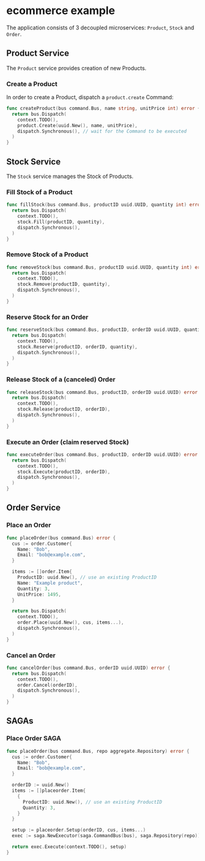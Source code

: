 # ecommerce example

The application consists of 3 decoupled microservices: `Product`, `Stock` and
`Order`.

## Product Service

The `Product` service provides creation of new Products.

### Create a Product

In order to create a Product, dispatch a `product.create` Command:

```go
func createProduct(bus command.Bus, name string, unitPrice int) error {
  return bus.Dispatch(
    context.TODO(),
    product.Create(uuid.New(), name, unitPrice),
    dispatch.Synchronous(), // wait for the Command to be executed
  )
}
```

## Stock Service

The `Stock` service manages the Stock of Products.

### Fill Stock of a Product

```go
func fillStock(bus command.Bus, productID uuid.UUID, quantity int) error {
  return bus.Dispatch(
    context.TODO(),
    stock.Fill(productID, quantity),
    dispatch.Synchronous(),
  )
}
```

### Remove Stock of a Product

```go
func removeStock(bus command.Bus, productID uuid.UUID, quantity int) error {
  return bus.Dispatch(
    context.TODO(),
    stock.Remove(productID, quantity),
    dispatch.Synchronous(),
  )
}
```

### Reserve Stock for an Order

```go
func reserveStock(bus command.Bus, productID, orderID uuid.UUID, quantity int) error {
  return bus.Dispatch(
    context.TODO(),
    stock.Reserve(productID, orderID, quantity),
    dispatch.Synchronous(),
  )
}
```

### Release Stock of a (canceled) Order

```go
func releaseStock(bus command.Bus, productID, orderID uuid.UUID) error {
  return bus.Dispatch(
    context.TODO(),
    stock.Release(productID, orderID),
    dispatch.Synchronous(),
  )
}
```

### Execute an Order (claim reserved Stock)

```go
func executeOrder(bus command.Bus, productID, orderID uuid.UUID) error {
  return bus.Dispatch(
    context.TODO(),
    stock.Execute(productID, orderID),
    dispatch.Synchronous(),
  )
}
```

## Order Service

### Place an Order

```go
func placeOrder(bus command.Bus) error {
  cus := order.Customer{
    Name: "Bob",
    Email: "bob@example.com",
  }

  items := []order.Item{
    ProductID: uuid.New(), // use an existing ProductID
    Name: "Example product",
    Quantity: 3,
    UnitPrice: 1495,
  }

  return bus.Dispatch(
    context.TODO(),
    order.Place(uuid.New(), cus, items...),
    dispatch.Synchronous(),
  )
}
```

### Cancel an Order

```go
func cancelOrder(bus command.Bus, orderID uuid.UUID) error {
  return bus.Dispatch(
    context.TODO(),
    order.Cancel(orderID),
    dispatch.Synchronous(),
  )
}
```

## SAGAs

### Place Order SAGA

```go
func placeOrder(bus command.Bus, repo aggregate.Repository) error {
  cus := order.Customer{
    Name: "Bob",
    Email: "bob@example.com",
  }

  orderID := uuid.New()
  items := []placeorder.Item{
    {
      ProductID: uuid.New(), // use an existing ProductID
      Quantity: 3,
    }
  }

  setup := placeorder.Setup(orderID, cus, items...)
  exec := saga.NewExecutor(saga.CommandBus(bus), saga.Repository(repo))

  return exec.Execute(context.TODO(), setup)
}
```
